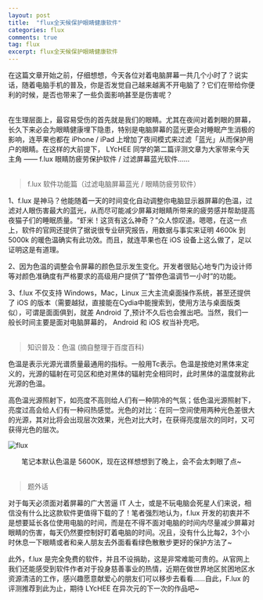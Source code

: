 ```yaml
---
layout: post
title:  "flux全天候保护眼睛健康软件"
categories: flux
comments: true
tag: flux
excerpt: flux全天候保护眼睛健康软件
---
```


在这篇文章开始之前，仔细想想，今天各位对着电脑屏幕一共几个小时了？说实话，随着电脑手机的普及，你是否发觉自己越来越离不开电脑了？它们在带给你便利的时候，是否也带来了一些负面影响甚至是伤害呢？

<br />
在生理层面上，最容易受伤的首先就是我们的眼睛。尤其在夜间对着刺眼的屏幕，长久下来必会为眼睛健康埋下隐患，特别是电脑屏幕的蓝光更会对睡眠产生消极的影响，连苹果也都在 iPhone / iPad 上增加了夜间模式来过滤「蓝光」从而保护用户的眼睛。在这样的大前提下， LYcHEE 同学的第二篇评测文章为大家带来今天主角 —— f.lux 眼睛防疲劳保护软件 / 过滤屏幕蓝光软件……
<br />
<br />


> f.lux 软件功能篇（过滤电脑屏幕蓝光 / 眼睛防疲劳软件）

1、f.lux 是神马？他能随着一天的时间变化自动调整你电脑显示器屏幕的色温，过滤对人眼伤害最大的蓝光，从而尽可能减少屏幕对眼睛所带来的疲劳感并帮助提高夜猫子们的睡眠质量。“虾米！这货有这么神奇？”众人惊叹道。嗯嗯，在这一点上，软件的官网还提供了据说很专业研究报告，用数据与事实来证明 4600k 到 5000k 的暖色温确实有此功效。而且，就连苹果也在 iOS 设备上这么做了，足以证明这是有道理。


2、因为色温的调整会令屏幕的颜色显示发生变化。开发者很贴心地专门为设计师等对颜色准确度有严格要求的高级用户提供了“暂停色温调节一小时”的功能。

3、f.lux 不仅支持 Windows，Mac，Linux 三大主流桌面操作系统，甚至还提供了 iOS 的版本（需要越狱，直接能在Cydia中能搜索到，使用方法与桌面版类似），可谓是面面俱到，就差 Android 了,预计不久后也会推出吧。当然，我们一般长时间主要是面对电脑屏幕的， Android 和 iOS 权当补充吧。
<br />
<br />


> 知识普及：色温 (摘自整理于百度百科)

色温是表示光源光谱质量最通用的指标。一般用Tc表示。色温是按绝对黑体来定义的，光源的辐射在可见区和绝对黑体的辐射完全相同时，此时黑体的温度就称此光源的色温。

高色温光源照射下，如亮度不高则给人们有一种阴冷的气氛；低色温光源照射下，亮度过高会给人们有一种闷热感觉。光色的对比：在同一空间使用两种光色差很大的光源，其对比将会出现层次效果，光色对比大时，在获得亮度层次的同时，又可获得光色的层次。

![flux](http://ccppchen.github.io/images/flux.jpg)

<div style="text-align:center;">笔记本默认色温是 5600K，现在这样想想到了晚上，会不会太刺眼了点~</div>
<br />

> 题外话

对于每天必须面对着屏幕的广大苦逼 IT 人士，或是不玩电脑会死星人们来说，相信没有什么比这款软件更值得下载的了！笔者强烈地认为，f.lux 开发的初衷并不是想要延长各位使用电脑的时间，而是在不得不面对电脑的时间内尽量减少屏幕对眼睛的伤害，每天仍然要控制好盯着电脑的时间。况且，没有什么比每2，3个小时休息一下眼睛或者和亲人朋友去外面看看绿色散散步更好的保护方法了~



此外，f.lux 是完全免费的软件，并且不设捐助，这是非常难能可贵的。从官网上我们还能感受到软件作者对于投身慈善事业的热情，近期在做世界地区贫困地区水资源清洁的工作，感兴趣愿意献爱心的朋友们可以移步去看看……自此，F.lux 的评测推荐到此为止，期待 LYcHEE 在异次元的下一次的作品吧~




